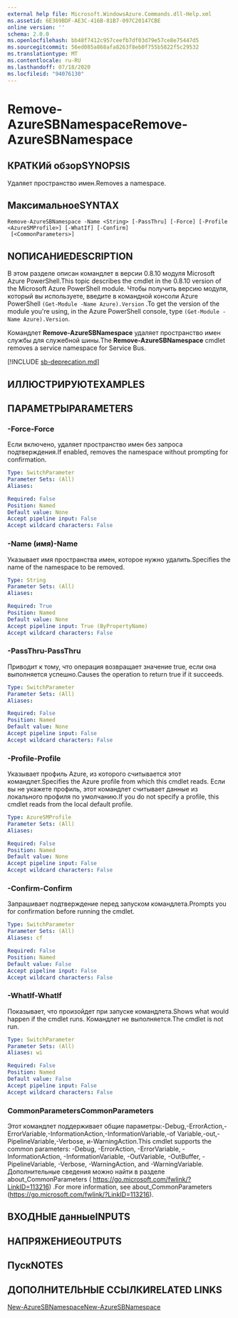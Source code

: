 ```yaml
---
external help file: Microsoft.WindowsAzure.Commands.dll-Help.xml
ms.assetid: 6E369BDF-AE3C-416B-81B7-097C20147CBE
online version: ''
schema: 2.0.0
ms.openlocfilehash: bb48f7412c957ceefb7df03d79e57ce8e75447d5
ms.sourcegitcommit: 56ed085a868afa8263f8eb0f755b5822f5c29532
ms.translationtype: MT
ms.contentlocale: ru-RU
ms.lasthandoff: 07/18/2020
ms.locfileid: "94076130"
---
```

# <span data-ttu-id="eab23-101">Remove-AzureSBNamespace</span><span class="sxs-lookup"><span data-stu-id="eab23-101">Remove-AzureSBNamespace</span></span>

## <span data-ttu-id="eab23-102">КРАТКИй обзор</span><span class="sxs-lookup"><span data-stu-id="eab23-102">SYNOPSIS</span></span>
<span data-ttu-id="eab23-103">Удаляет пространство имен.</span><span class="sxs-lookup"><span data-stu-id="eab23-103">Removes a namespace.</span></span>

## <span data-ttu-id="eab23-104">Максимальное</span><span class="sxs-lookup"><span data-stu-id="eab23-104">SYNTAX</span></span>

```
Remove-AzureSBNamespace -Name <String> [-PassThru] [-Force] [-Profile <AzureSMProfile>] [-WhatIf] [-Confirm]
 [<CommonParameters>]
```

## <span data-ttu-id="eab23-105">NОПИСАНИЕ</span><span class="sxs-lookup"><span data-stu-id="eab23-105">DESCRIPTION</span></span>
<span data-ttu-id="eab23-106">В этом разделе описан командлет в версии 0.8.10 модуля Microsoft Azure PowerShell.</span><span class="sxs-lookup"><span data-stu-id="eab23-106">This topic describes the cmdlet in the 0.8.10 version of the Microsoft Azure PowerShell module.</span></span>
<span data-ttu-id="eab23-107">Чтобы получить версию модуля, который вы используете, введите в командной консоли Azure PowerShell `(Get-Module -Name Azure).Version` .</span><span class="sxs-lookup"><span data-stu-id="eab23-107">To get the version of the module you're using, in the Azure PowerShell console, type `(Get-Module -Name Azure).Version`.</span></span>

<span data-ttu-id="eab23-108">Командлет **Remove-AzureSBNamespace** удаляет пространство имен службы для служебной шины.</span><span class="sxs-lookup"><span data-stu-id="eab23-108">The **Remove-AzureSBNamespace** cmdlet removes a service namespace for Service Bus.</span></span>

[!INCLUDE [sb-deprecation.md](../include/sb-deprecation.md)]

## <span data-ttu-id="eab23-109">ИЛЛЮСТРИРУЮТ</span><span class="sxs-lookup"><span data-stu-id="eab23-109">EXAMPLES</span></span>

## <span data-ttu-id="eab23-110">ПАРАМЕТРЫ</span><span class="sxs-lookup"><span data-stu-id="eab23-110">PARAMETERS</span></span>

### <span data-ttu-id="eab23-111">-Force</span><span class="sxs-lookup"><span data-stu-id="eab23-111">-Force</span></span>
<span data-ttu-id="eab23-112">Если включено, удаляет пространство имен без запроса подтверждения.</span><span class="sxs-lookup"><span data-stu-id="eab23-112">If enabled, removes the namespace without prompting for confirmation.</span></span>

```yaml
Type: SwitchParameter
Parameter Sets: (All)
Aliases: 

Required: False
Position: Named
Default value: None
Accept pipeline input: False
Accept wildcard characters: False
```

### <span data-ttu-id="eab23-113">-Name (имя)</span><span class="sxs-lookup"><span data-stu-id="eab23-113">-Name</span></span>
<span data-ttu-id="eab23-114">Указывает имя пространства имен, которое нужно удалить.</span><span class="sxs-lookup"><span data-stu-id="eab23-114">Specifies the name of the namespace to be removed.</span></span>

```yaml
Type: String
Parameter Sets: (All)
Aliases: 

Required: True
Position: Named
Default value: None
Accept pipeline input: True (ByPropertyName)
Accept wildcard characters: False
```

### <span data-ttu-id="eab23-115">-PassThru</span><span class="sxs-lookup"><span data-stu-id="eab23-115">-PassThru</span></span>
<span data-ttu-id="eab23-116">Приводит к тому, что операция возвращает значение true, если она выполняется успешно.</span><span class="sxs-lookup"><span data-stu-id="eab23-116">Causes the operation to return true if it succeeds.</span></span>

```yaml
Type: SwitchParameter
Parameter Sets: (All)
Aliases: 

Required: False
Position: Named
Default value: None
Accept pipeline input: False
Accept wildcard characters: False
```

### <span data-ttu-id="eab23-117">-Profile</span><span class="sxs-lookup"><span data-stu-id="eab23-117">-Profile</span></span>
<span data-ttu-id="eab23-118">Указывает профиль Azure, из которого считывается этот командлет.</span><span class="sxs-lookup"><span data-stu-id="eab23-118">Specifies the Azure profile from which this cmdlet reads.</span></span>
<span data-ttu-id="eab23-119">Если вы не укажете профиль, этот командлет считывает данные из локального профиля по умолчанию.</span><span class="sxs-lookup"><span data-stu-id="eab23-119">If you do not specify a profile, this cmdlet reads from the local default profile.</span></span>

```yaml
Type: AzureSMProfile
Parameter Sets: (All)
Aliases: 

Required: False
Position: Named
Default value: None
Accept pipeline input: False
Accept wildcard characters: False
```

### <span data-ttu-id="eab23-120">-Confirm</span><span class="sxs-lookup"><span data-stu-id="eab23-120">-Confirm</span></span>
<span data-ttu-id="eab23-121">Запрашивает подтверждение перед запуском командлета.</span><span class="sxs-lookup"><span data-stu-id="eab23-121">Prompts you for confirmation before running the cmdlet.</span></span>

```yaml
Type: SwitchParameter
Parameter Sets: (All)
Aliases: cf

Required: False
Position: Named
Default value: False
Accept pipeline input: False
Accept wildcard characters: False
```

### <span data-ttu-id="eab23-122">-WhatIf</span><span class="sxs-lookup"><span data-stu-id="eab23-122">-WhatIf</span></span>
<span data-ttu-id="eab23-123">Показывает, что произойдет при запуске командлета.</span><span class="sxs-lookup"><span data-stu-id="eab23-123">Shows what would happen if the cmdlet runs.</span></span>
<span data-ttu-id="eab23-124">Командлет не выполняется.</span><span class="sxs-lookup"><span data-stu-id="eab23-124">The cmdlet is not run.</span></span>

```yaml
Type: SwitchParameter
Parameter Sets: (All)
Aliases: wi

Required: False
Position: Named
Default value: False
Accept pipeline input: False
Accept wildcard characters: False
```

### <span data-ttu-id="eab23-125">CommonParameters</span><span class="sxs-lookup"><span data-stu-id="eab23-125">CommonParameters</span></span>
<span data-ttu-id="eab23-126">Этот командлет поддерживает общие параметры:-Debug,-ErrorAction,-ErrorVariable,-InformationAction,-InformationVariable,-of Variable,-out,-PipelineVariable,-Verbose, и-WarningAction.</span><span class="sxs-lookup"><span data-stu-id="eab23-126">This cmdlet supports the common parameters: -Debug, -ErrorAction, -ErrorVariable, -InformationAction, -InformationVariable, -OutVariable, -OutBuffer, -PipelineVariable, -Verbose, -WarningAction, and -WarningVariable.</span></span> <span data-ttu-id="eab23-127">Дополнительные сведения можно найти в разделе about_CommonParameters ( https://go.microsoft.com/fwlink/?LinkID=113216) .</span><span class="sxs-lookup"><span data-stu-id="eab23-127">For more information, see about_CommonParameters (https://go.microsoft.com/fwlink/?LinkID=113216).</span></span>

## <span data-ttu-id="eab23-128">ВХОДНЫЕ данные</span><span class="sxs-lookup"><span data-stu-id="eab23-128">INPUTS</span></span>

## <span data-ttu-id="eab23-129">НАПРЯЖЕНИЕ</span><span class="sxs-lookup"><span data-stu-id="eab23-129">OUTPUTS</span></span>

## <span data-ttu-id="eab23-130">Пуск</span><span class="sxs-lookup"><span data-stu-id="eab23-130">NOTES</span></span>

## <span data-ttu-id="eab23-131">ДОПОЛНИТЕЛЬНЫЕ ССЫЛКИ</span><span class="sxs-lookup"><span data-stu-id="eab23-131">RELATED LINKS</span></span>

[<span data-ttu-id="eab23-132">New-AzureSBNamespace</span><span class="sxs-lookup"><span data-stu-id="eab23-132">New-AzureSBNamespace</span></span>](./New-AzureSBNamespace.md)


